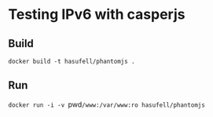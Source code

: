 # Testing IPv6 with casperjs

## Build

`docker build -t hasufell/phantomjs .`

## Run

`docker run -i -v `pwd`/www:/var/www:ro hasufell/phantomjs`
